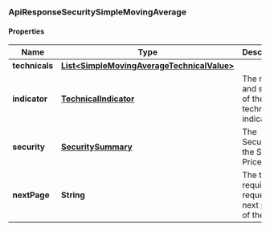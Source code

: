 
### ApiResponseSecuritySimpleMovingAverage

#### Properties
Name | Type | Description | Notes
------------ | ------------- | ------------- | -------------
**technicals** | [**List&lt;SimpleMovingAverageTechnicalValue&gt;**](SimpleMovingAverageTechnicalValue.md) |  |  [optional]
**indicator** | [**TechnicalIndicator**](TechnicalIndicator.md) | The name and symbol of the technical indicator |  [optional]
**security** | [**SecuritySummary**](SecuritySummary.md) | The Security of the Stock Price |  [optional]
**nextPage** | **String** | The token required to request the next page of the data |  [optional]



